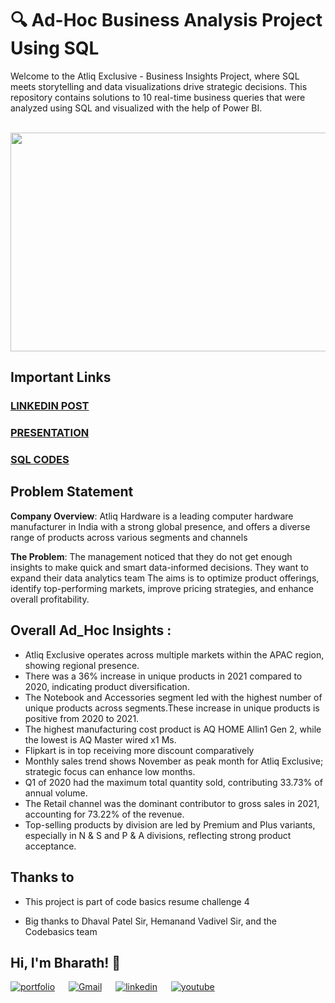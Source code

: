 # 🔍 Ad-Hoc Business Analysis Project Using SQL
Welcome to the Atliq Exclusive - Business Insights Project, where SQL meets storytelling and data visualizations drive strategic decisions. This repository contains solutions to 10 real-time business queries that were analyzed using SQL and visualized with the help of Power BI.

<br>
<img src = "https://github.com/user-attachments/assets/5005efa1-4acc-4493-b3a9-f0d1ab087904" width="600" height="350"/>

## **Important Links**
### [LINKEDIN POST](https://www.linkedin.com/posts/amaresam-sai-bharath-chand-47ba50168_hello-my-awesome-%F0%9D%90%8B%F0%9D%90%A2%F0%9D%90%A7%F0%9D%90%A4%F0%9D%90%9E%F0%9D%90%9D%F0%9D%90%88%F0%9D%90%A7-network-activity-7249829602448056320-hq3X?utm_source=share&utm_medium=member_desktop)
### [PRESENTATION](https://github.com/user-attachments/files/19651340/Ad_Hoc.Presentation.pdf)
### [SQL CODES](https://github.com/user-attachments/files/19657422/SQL_codes_Ad_Hoc_analysis.pdf)

## Problem Statement
**Company Overview**:
Atliq Hardware is a leading computer hardware manufacturer in India with a strong global presence, and offers a diverse range of products across various segments and channels

**The Problem**:
The management noticed that they do not get enough insights to make quick and smart data-informed decisions. They want to expand their data analytics team
The aims is to optimize product offerings, identify top-performing markets, improve pricing strategies, and enhance overall profitability. 

## Overall Ad_Hoc Insights :
- Atliq Exclusive operates across multiple markets within the APAC region, showing regional presence.
- There was a 36% increase in unique products in 2021 compared to 2020, indicating product diversification.
- The Notebook and Accessories segment led with the highest number of unique products across segments.These increase in unique products is positive from 2020 to 2021.
- The highest manufacturing cost product is AQ HOME Allin1 Gen 2, while the lowest is AQ Master wired x1 Ms.
- Flipkart is in top receiving more discount comparatively
- Monthly sales trend shows November as peak month for Atliq Exclusive; strategic focus can enhance low months.
- Q1 of 2020 had the maximum total quantity sold, contributing 33.73% of annual volume.
- The Retail channel was the dominant contributor to gross sales in 2021, accounting for 73.22% of the revenue.
- Top-selling products by division are led by Premium and Plus variants, especially in N & S and P & A divisions, reflecting strong product acceptance.

## **Thanks to**

- This project is part of code basics resume challenge 4

- Big thanks to Dhaval Patel Sir, Hemanand Vadivel Sir, and the Codebasics team

## Hi, I'm Bharath! 👋

[![portfolio](https://img.shields.io/badge/my_portfolio-000?style=for-the-badge&logo=ko-fi&logoColor=white)](https://codebasics.io/portfolio/Amaresam-Sai-Bharath-Chand)
&emsp;
[![Gmail](https://img.shields.io/badge/bharath.temp3@gmail.com-white?logo=Gmail)](mailto:bharath.temp3@gmail.com)
&emsp;
[![linkedin](https://img.shields.io/badge/linkedin-0A66C2?style=for-the-badge&logo=linkedin&logoColor=white)](https://www.linkedin.com/in/amaresam-sai-bharath-chand-47ba50168/)
&emsp;
[![youtube](https://img.shields.io/badge/youtube-1DA1F2?style=for-the-badge&logo=youtube&logoColor=red)](https://youtu.be/ZkzLYNFPqwk)
&emsp;




